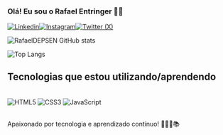 ### Olá! Eu sou o Rafael Entringer 👋🏻

[![Linkedin](https://img.shields.io/badge/LinkedIn-0077B5?style=for-the-badge&logo=linkedin&logoColor=white)](https://www.linkedin.com/in/rafael-entringer-a7277a252/)[![Instagram](https://img.shields.io/badge/Instagram-E4405F?style=for-the-badge&logo=instagram&logoColor=white)](https://www.instagram.com/rafael.entringer?igsh=MTh0bXUyZHo5NTNxeQ==)[![Twitter (X)](https://img.shields.io/badge/Twitter-1DA1F2?style=for-the-badge&logo=twitter&logoColor=white)](https://twitter.com/rafaeldepsen)

![RafaelDEPSEN GitHub stats](https://github-readme-stats.vercel.app/api?username=rafaeldepsen&show_icons=true&theme=dracula)

![Top Langs](https://github-readme-stats.vercel.app/api/top-langs/?username=rafaeldepsen&layout=compact&theme=dracula)

## Tecnologias que estou utilizando/aprendendo

<div style="display: inline_block"><br/>
  <img align="center" alt="HTML5" src="https://img.shields.io/badge/HTML5-E34F26?style=for-the-badge&logo=html5&logoColor=white"/>
  <img align="center" alt="CSS3" src="https://img.shields.io/badge/CSS3-1572B6?style=for-the-badge&logo=css3&logoColor=white"/>
  <img align="center" alt="JavaScript" src="https://img.shields.io/badge/JavaScript-F7DF1E?style=for-the-badge&logo=javascript&logoColor=black"/>
</div><br/>

Apaixonado por tecnologia e aprendizado contínuo! 👨🏻‍💻📚

